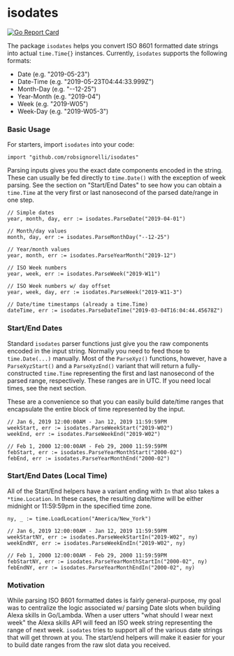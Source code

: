 # isodates

[![Go Report Card](https://goreportcard.com/badge/github.com/robsignorelli/isodates)](https://goreportcard.com/report/github.com/robsignorelli/isodates)

The package `isodates` helps you convert ISO 8601 formatted date
strings into actual `time.Time{}` instances. Currently, `isodates`
supports the following formats:

* Date (e.g. "2019-05-23")
* Date-Time (e.g. "2019-05-23T04:44:33.999Z")
* Month-Day (e.g. "--12-25")
* Year-Month (e.g. "2019-04")
* Week (e.g. "2019-W05")
* Week-Day (e.g. "2019-W05-3")

### Basic Usage

For starters, import `isodates` into your code:

```
import "github.com/robsignorelli/isodates"
```

Parsing inputs gives you the exact date components encoded
in the string. These can usually be fed directly to `time.Date()` with
the exception of week parsing. See the section on "Start/End Dates" to
see how you can obtain a `time.Time` at the very first or last nanosecond
of the parsed date/range in one step.

```
// Simple dates
year, month, day, err := isodates.ParseDate("2019-04-01")

// Month/day values
month, day, err := isodates.ParseMonthDay("--12-25")

// Year/month values
year, month, err := isodates.ParseYearMonth("2019-12")

// ISO Week numbers
year, week, err := isodates.ParseWeek("2019-W11")

// ISO Week numbers w/ day offset
year, week, day, err := isodates.ParseWeek("2019-W11-3")

// Date/time timestamps (already a time.Time)
dateTime, err := isodates.ParseDateTime("2019-03-04T16:04:44.45678Z")
```

### Start/End Dates

Standard `isodates` parser functions just give you the raw components encoded
in the input string. Normally you need to feed those to `time.Date(...)` manually.
Most of the `ParseXyz()` functions, however, have a `ParseXyzStart()` and a `ParseXyzEnd()`
variant that will return a fully-constructed `time.Time` representing
the first and last nanosecond of the parsed range, respectively. These ranges
are in UTC. If you need local times, see the next section.

These are a convenience so that you can easily build date/time ranges that
encapsulate the entire block of time represented by the input. 

```
// Jan 6, 2019 12:00:00AM - Jan 12, 2019 11:59:59PM
weekStart, err := isodates.ParseWeekStart("2019-W02")
weekEnd, err := isodates.ParseWeekEnd("2019-W02")

// Feb 1, 2000 12:00:00AM - Feb 29, 2000 11:59:59PM
febStart, err := isodates.ParseYearMonthStart("2000-02")
febEnd, err := isodates.ParseYearMonthEnd("2000-02")
```

### Start/End Dates (Local Time)

All of the Start/End helpers have a variant ending with `In` that also
takes a `*time.Location`. In these cases, the resulting date/time will
be either midnight or 11:59:59pm in the specified time zone.

```
ny, _ := time.LoadLocation("America/New_York")

// Jan 6, 2019 12:00:00AM - Jan 12, 2019 11:59:59PM
weekStartNY, err := isodates.ParseWeekStartIn("2019-W02", ny)
weekEndNY, err := isodates.ParseWeekEndIn("2019-W02", ny)

// Feb 1, 2000 12:00:00AM - Feb 29, 2000 11:59:59PM
febStartNY, err := isodates.ParseYearMonthStartIn("2000-02", ny)
febEndNY, err := isodates.ParseYearMonthEndIn("2000-02", ny)
```

### Motivation

While parsing ISO 8601 formatted dates is fairly general-purpose, my goal
was to centralize the logic associated w/ parsing Date slots when building
Alexa skills in Go/Lambda. When a user utters "what should I wear next week"
the Alexa skills API will feed an ISO week string representing the range of
next week. `isodates` tries to support all of the various date strings that
will get thrown at you. The start/end helpers will make it easier for your
to build date ranges from the raw slot data you received.